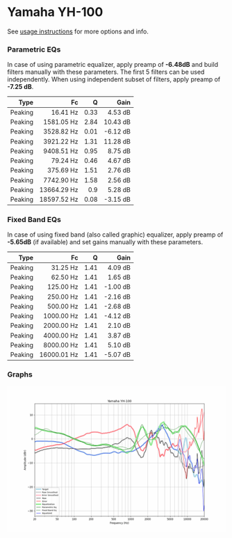# Yamaha YH-100
See [usage instructions](https://github.com/jaakkopasanen/AutoEq#usage) for more options and info.

### Parametric EQs
In case of using parametric equalizer, apply preamp of **-6.48dB** and build filters manually
with these parameters. The first 5 filters can be used independently.
When using independent subset of filters, apply preamp of **-7.25 dB**.

| Type    | Fc          |    Q | Gain     |
|--------:|------------:|-----:|---------:|
| Peaking | 16.41 Hz    | 0.33 | 4.53 dB  |
| Peaking | 1581.05 Hz  | 2.84 | 10.43 dB |
| Peaking | 3528.82 Hz  | 0.01 | -6.12 dB |
| Peaking | 3921.22 Hz  | 1.31 | 11.28 dB |
| Peaking | 9408.51 Hz  | 0.95 | 8.75 dB  |
| Peaking | 79.24 Hz    | 0.46 | 4.67 dB  |
| Peaking | 375.69 Hz   | 1.51 | 2.76 dB  |
| Peaking | 7742.90 Hz  | 1.58 | 2.56 dB  |
| Peaking | 13664.29 Hz | 0.9  | 5.28 dB  |
| Peaking | 18597.52 Hz | 0.08 | -3.15 dB |

### Fixed Band EQs
In case of using fixed band (also called graphic) equalizer, apply preamp of **-5.65dB**
(if available) and set gains manually with these parameters.

| Type    | Fc          |    Q | Gain     |
|--------:|------------:|-----:|---------:|
| Peaking | 31.25 Hz    | 1.41 | 4.09 dB  |
| Peaking | 62.50 Hz    | 1.41 | 1.65 dB  |
| Peaking | 125.00 Hz   | 1.41 | -1.00 dB |
| Peaking | 250.00 Hz   | 1.41 | -2.16 dB |
| Peaking | 500.00 Hz   | 1.41 | -2.68 dB |
| Peaking | 1000.00 Hz  | 1.41 | -4.12 dB |
| Peaking | 2000.00 Hz  | 1.41 | 2.10 dB  |
| Peaking | 4000.00 Hz  | 1.41 | 3.87 dB  |
| Peaking | 8000.00 Hz  | 1.41 | 5.10 dB  |
| Peaking | 16000.01 Hz | 1.41 | -5.07 dB |

### Graphs
![](./Yamaha%20YH-100.png)